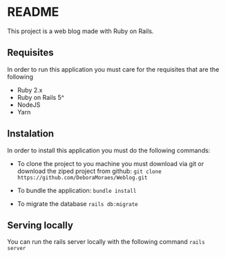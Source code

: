# README

This project is a web blog made with Ruby on Rails.

## Requisites
In order to run this application you must care for the requisites that are the following
- Ruby 2.x
- Ruby on Rails 5^
- NodeJS
- Yarn

## Instalation
In order to install this application you must do the following commands:

- To clone the project to you machine you must download via git or download the ziped project from github:
``` git clone https://github.com/DeboraMoraes/Weblog.git ```

- To bundle the application:
``` bundle install ```

- To migrate the database
``` rails db:migrate ```

## Serving locally
You can run the rails server locally with the following command
``` rails server ```
